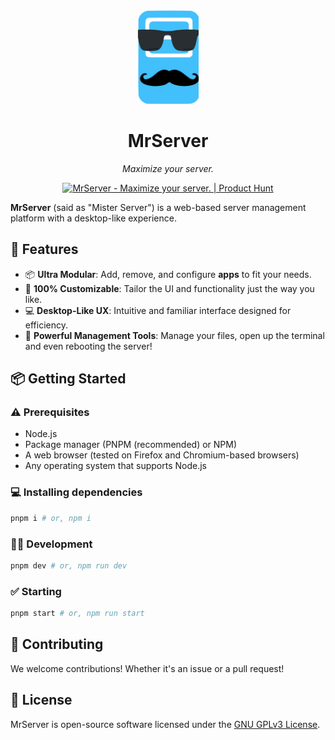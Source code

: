 <div align="center">
  <img height="150" src="https://raw.githubusercontent.com/mrserver-org/ui/refs/heads/main/logo.png">
  <h1>MrServer</h1>
  <p><em>Maximize your server.</em></p>
  <a href="https://www.producthunt.com/posts/mrserver?embed=true&utm_source=badge-featured&utm_medium=badge&utm_souce=badge-mrserver" target="_blank"><img src="https://api.producthunt.com/widgets/embed-image/v1/featured.svg?post_id=958370&theme=light&t=1745788779082" alt="MrServer - Maximize&#0032;your&#0032;server&#0046; | Product Hunt" style="width: 250px; height: 54px;" width="250" height="54" /></a>
</div>

**MrServer** (said as "Mister Server") is a web-based server management platform with a desktop-like experience.

## 🤔 Features

- 📦  **Ultra Modular**: Add, remove, and configure **apps** to fit your needs.
- 🎨 **100% Customizable**: Tailor the UI and functionality just the way you like.
- 💻 **Desktop-Like UX**: Intuitive and familiar interface designed for efficiency.
- 🤔 **Powerful Management Tools**: Manage your files, open up the terminal and even rebooting the server!

## 📦 Getting Started

### ⚠️ Prerequisites

- Node.js
- Package manager (PNPM (recommended) or NPM)
- A web browser (tested on Firefox and Chromium-based browsers)
- Any operating system that supports Node.js

### 💻 Installing dependencies

```bash
pnpm i # or, npm i
```

### 👨‍💻 Development

```bash
pnpm dev # or, npm run dev
```

### ✅ Starting

```bash
pnpm start # or, npm run start
```

## 🤝 Contributing

We welcome contributions! Whether it's an issue or a pull request!

## 📃 License

MrServer is open-source software licensed under the [GNU GPLv3 License](LICENSE).
